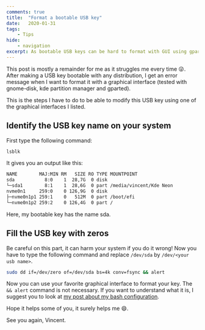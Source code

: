 ```yaml
---
comments: true
title:  "Format a bootable USB key"
date:   2020-01-31
tags:
    - Tips
hide:
    - navigation
excerpt: As bootable USB keys can be hard to format with GUI using gparted, this reminder can save a lot of time searching for a solution.
---
```


This post is mostly a remainder for me as it struggles me every time 😜.
After making a USB key bootable with any distribution, I get an error message when I want to format it with a graphical interface (tested with gnome-disk, kde partition manager and gparted).

This is the steps I have to do to be able to modify this USB key using one of the graphical interfaces I listed.

## Identify the USB key name on your system

First type the following command:

```bash
lsblk
```

It gives you an output like this:

```bash
NAME        MAJ:MIN RM   SIZE RO TYPE MOUNTPOINT
sda           8:0    1  28,7G  0 disk
└─sda1        8:1    1  28,6G  0 part /media/vincent/Kde Neon
nvme0n1     259:0    0 126,9G  0 disk
├─nvme0n1p1 259:1    0   512M  0 part /boot/efi
└─nvme0n1p2 259:2    0 126,4G  0 part /
```

Here, my bootable key has the name sda.

## Fill the USB key with zeros

Be careful on this part, it can harm your system if you do it wrong!
Now you have to type the following command and replace `/dev/sda` by `/dev/<your usb name>`.

```bash
sudo dd if=/dev/zero of=/dev/sda bs=4k conv=fsync && alert
```

Now you can use your favorite graphical interface to format your key.
The `&& alert` command is not necessary. If you want to understand what it is, I suggest you to look at [my post about my bash configuration](01-28-improve-your-bash-navigation.md).

Hope it helps some of you, it surely helps me 😄.

See you again, Vincent.
